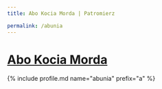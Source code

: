 ```yaml
---
title: Abo Kocia Morda | Patromierz

permalink: /abunia
---
```


# [Abo Kocia Morda](https://patronite.pl/abunia)

{% include profile.md name="abunia" prefix="a" %}
